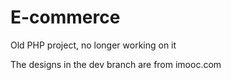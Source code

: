 # E-commerce

Old PHP project, no longer working on it 

The designs in the dev branch are from imooc.com
